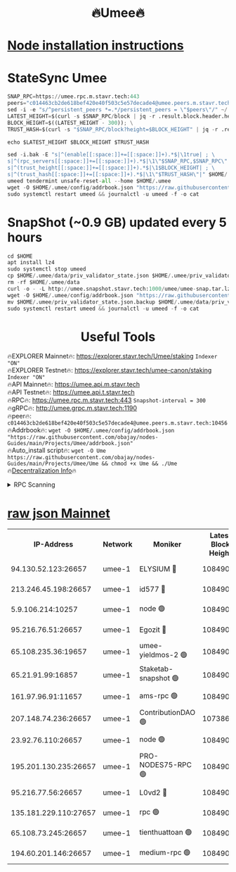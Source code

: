 <h1 align="center"> 🔥Umee🔥</h1>


[Node installation instructions](https://github.com/obajay/nodes-Guides/tree/main/Projects/Umee)
=
# StateSync Umee
```python
SNAP_RPC=https://umee.rpc.m.stavr.tech:443
peers="c014463cb2de618bef420e40f503c5e57decade4@umee.peers.m.stavr.tech:10456"
sed -i -e "s/^persistent_peers *=.*/persistent_peers = \"$peers\"/" ~/.umee/config/config.toml
LATEST_HEIGHT=$(curl -s $SNAP_RPC/block | jq -r .result.block.header.height); \
BLOCK_HEIGHT=$((LATEST_HEIGHT - 300)); \
TRUST_HASH=$(curl -s "$SNAP_RPC/block?height=$BLOCK_HEIGHT" | jq -r .result.block_id.hash)

echo $LATEST_HEIGHT $BLOCK_HEIGHT $TRUST_HASH

sed -i.bak -E "s|^(enable[[:space:]]+=[[:space:]]+).*$|\1true| ; \
s|^(rpc_servers[[:space:]]+=[[:space:]]+).*$|\1\"$SNAP_RPC,$SNAP_RPC\"| ; \
s|^(trust_height[[:space:]]+=[[:space:]]+).*$|\1$BLOCK_HEIGHT| ; \
s|^(trust_hash[[:space:]]+=[[:space:]]+).*$|\1\"$TRUST_HASH\"|" $HOME/.umee/config/config.toml
umeed tendermint unsafe-reset-all --home $HOME/.umee
wget -O $HOME/.umee/config/addrbook.json "https://raw.githubusercontent.com/obajay/nodes-Guides/main/Projects/Umee/addrbook.json"
sudo systemctl restart umeed && journalctl -u umeed -f -o cat
```
# SnapShot (~0.9 GB) updated every 5 hours
```python
cd $HOME
apt install lz4
sudo systemctl stop umeed
cp $HOME/.umee/data/priv_validator_state.json $HOME/.umee/priv_validator_state.json.backup
rm -rf $HOME/.umee/data
curl -o - -L http://umee.snapshot.stavr.tech:1000/umee/umee-snap.tar.lz4 | lz4 -c -d - | tar -x -C $HOME/.umee --strip-components 2
wget -O $HOME/.umee/config/addrbook.json "https://raw.githubusercontent.com/obajay/nodes-Guides/main/Projects/Umee/addrbook.json"
mv $HOME/.umee/priv_validator_state.json.backup $HOME/.umee/data/priv_validator_state.json
sudo systemctl restart umeed && journalctl -u umeed -f -o cat
```
 <h1 align="center"> Useful Tools</h1>

🔥EXPLORER Mainnet🔥:      https://explorer.stavr.tech/Umee/staking             `Indexer "ON"` \
🔥EXPLORER Testnet🔥:        https://explorer.stavr.tech/umee-canon/staking      `Indexer "ON"` \
🔥API Mainnet🔥:                   https://umee.api.m.stavr.tech \
🔥API Testnet🔥:                     https://umee.api.t.stavr.tech \
🔥RPC🔥:                           https://umee.rpc.m.stavr.tech:443                     `Snapshot-interval = 300` \
🔥gRPC🔥:                              http://umee.grpc.m.stavr.tech:1190 \
🔥peer🔥:                     `c014463cb2de618bef420e40f503c5e57decade4@umee.peers.m.stavr.tech:10456` \
🔥Addrbook🔥:    ```wget -O $HOME/.umee/config/addrbook.json "https://raw.githubusercontent.com/obajay/nodes-Guides/main/Projects/Umee/addrbook.json"``` \
🔥Auto_install script🔥: ```wget -O Ume https://raw.githubusercontent.com/obajay/nodes-Guides/main/Projects/Umee/Ume && chmod +x Ume && ./Ume``` \
🔥[Decentralization Info](https://github.com/obajay/StateSync-snapshots/tree/main/Projects/Umee/Decentralization)🔥

<details>
<summary>RPC Scanning</summary>

<h2 align="center"> We scan nodes in real time every 4 hours. And we provide the final result of RPC endpoints.
We cannot influence the operation of these nodes in any way. </h2>


```python
If Voting Power is higher than 0 --> then the Node is a validator of the network and may be subject to attack and be a potential threat to the chain.
```
```python
We marked such validators with a red symbol
```

</details>

[raw json Mainnet](https://rpc-check.umeem.stavr.tech/umeem/rpc-umeem-result.json)
=



<table><tr><th>IP-Address</th><th>Network</th><th>Moniker</th><th>Latest Block Height</th><th>Earliest Block Height</th><th>Catching Up</th><th>Tx Index</th><th>Voting Power</th><th>Scan Time</th></tr><tr><td>94.130.52.123:26657</td><td>umee-1</td><td>ELYSIUM 🔴</td><td>10849036</td><td>3216011</td><td>False</td><td>on</td><td>23171290</td><td>2024-03-03T04:18:29.703913810UTC</td></tr><tr><td>213.246.45.198:26657</td><td>umee-1</td><td>id577 🔴</td><td>10849024</td><td>7100001</td><td>False</td><td>on</td><td>35124310</td><td>2024-03-03T04:17:20.462334830UTC</td></tr><tr><td>5.9.106.214:10257</td><td>umee-1</td><td>node 🟢</td><td>10849032</td><td>7942001</td><td>False</td><td>on</td><td>0</td><td>2024-03-03T04:18:08.694902707UTC</td></tr><tr><td>95.216.76.51:26657</td><td>umee-1</td><td>Egozit 🔴</td><td>10849036</td><td>8262001</td><td>False</td><td>off</td><td>38455011</td><td>2024-03-03T04:18:29.442130305UTC</td></tr><tr><td>65.108.235.36:19657</td><td>umee-1</td><td>umee-yieldmos-2 🟢</td><td>10849017</td><td>9575548</td><td>False</td><td>on</td><td>0</td><td>2024-03-03T04:16:39.090541445UTC</td></tr><tr><td>65.21.91.99:16857</td><td>umee-1</td><td>Staketab-snapshot 🟢</td><td>10849028</td><td>9992001</td><td>False</td><td>off</td><td>0</td><td>2024-03-03T04:17:47.881100686UTC</td></tr><tr><td>161.97.96.91:11657</td><td>umee-1</td><td>ams-rpc 🟢</td><td>10849039</td><td>10352001</td><td>False</td><td>on</td><td>0</td><td>2024-03-03T04:18:47.942106271UTC</td></tr><tr><td>207.148.74.236:26657</td><td>umee-1</td><td>ContributionDAO 🟢</td><td>10738676</td><td>10484838</td><td>False</td><td>off</td><td>0</td><td>2024-03-03T04:18:38.794440355UTC</td></tr><tr><td>23.92.76.110:26657</td><td>umee-1</td><td>node 🟢</td><td>10849042</td><td>10526001</td><td>False</td><td>on</td><td>0</td><td>2024-03-03T04:19:08.992219210UTC</td></tr><tr><td>195.201.130.235:26657</td><td>umee-1</td><td>PRO-NODES75-RPC 🟢</td><td>10849032</td><td>10749031</td><td>False</td><td>on</td><td>0</td><td>2024-03-03T04:18:06.447919789UTC</td></tr><tr><td>95.216.77.56:26657</td><td>umee-1</td><td>L0vd2 🔴</td><td>10849039</td><td>10749039</td><td>False</td><td>off</td><td>38411890</td><td>2024-03-03T04:18:47.649394728UTC</td></tr><tr><td>135.181.229.110:27657</td><td>umee-1</td><td>rpc 🟢</td><td>10849021</td><td>10754071</td><td>False</td><td>on</td><td>0</td><td>2024-03-03T04:17:01.863246257UTC</td></tr><tr><td>65.108.73.245:26657</td><td>umee-1</td><td>tienthuattoan 🟢</td><td>10849028</td><td>10787155</td><td>False</td><td>on</td><td>0</td><td>2024-03-03T04:17:43.439316544UTC</td></tr><tr><td>194.60.201.146:26657</td><td>umee-1</td><td>medium-rpc 🟢</td><td>10849025</td><td>10823243</td><td>False</td><td>on</td><td>0</td><td>2024-03-03T04:17:26.828787241UTC</td></tr></table>
